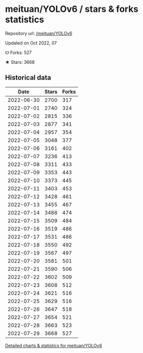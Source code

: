 # meituan/YOLOv6 / stars & forks statistics

Repository url: [/meituan/YOLOv6](https://github.com/meituan/YOLOv6)

Updated on Oct 2022, 07

☋ Forks: 527

★ Stars: 3668

## Historical data
| Date | Stars | Forks |
|------|-------|-------|
| 2022-06-30 | 2700 | 317 | 
| 2022-07-01 | 2740 | 324 | 
| 2022-07-02 | 2815 | 336 | 
| 2022-07-03 | 2877 | 341 | 
| 2022-07-04 | 2957 | 354 | 
| 2022-07-05 | 3048 | 377 | 
| 2022-07-06 | 3161 | 402 | 
| 2022-07-07 | 3236 | 413 | 
| 2022-07-08 | 3311 | 433 | 
| 2022-07-09 | 3353 | 443 | 
| 2022-07-10 | 3373 | 445 | 
| 2022-07-11 | 3403 | 453 | 
| 2022-07-12 | 3428 | 461 | 
| 2022-07-13 | 3455 | 467 | 
| 2022-07-14 | 3488 | 474 | 
| 2022-07-15 | 3509 | 484 | 
| 2022-07-16 | 3519 | 486 | 
| 2022-07-17 | 3531 | 486 | 
| 2022-07-18 | 3550 | 492 | 
| 2022-07-19 | 3567 | 497 | 
| 2022-07-20 | 3581 | 501 | 
| 2022-07-21 | 3590 | 506 | 
| 2022-07-22 | 3602 | 509 | 
| 2022-07-23 | 3608 | 512 | 
| 2022-07-24 | 3621 | 516 | 
| 2022-07-25 | 3629 | 516 | 
| 2022-07-26 | 3647 | 518 | 
| 2022-07-27 | 3654 | 521 | 
| 2022-07-28 | 3663 | 523 | 
| 2022-07-29 | 3668 | 527 | 


[Detailed charts & statistics for meituan/YOLOv6](https://reviewgithub.com/rep/meituan/YOLOv6)
